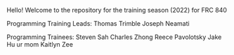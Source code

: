 Hello! Welcome to the repository for the training season (2022) for FRC 840

Programming Training Leads:
Thomas Trimble
Joseph Neamati

Programming Trainees:
Steven Sah
Charles Zhong
Reece Pavolotsky
Jake Hu ur mom
Kaitlyn Zee
